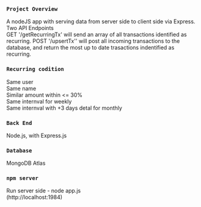 ### `Project Overview`

A nodeJS app with serving data from server side to client side via Express. <br>
Two API Endpoints<br>
GET '/getRecurringTx' will send an array of all transactions identified as recurring.
POST '/upsertTx'' will post all incoming transactions to the database, and return the most up to date trasactions indentified as recurring.
<br>

### `Recurring codition`

Same user<br>
Same name<br>
Similar amount within <= 30% <br>
Same internval for weekly <br>
Same internval with +3 days detal for monthly <br>

### `Back End`

Node.js, with Express.js

### `Database`

MongoDB Atlas

### `npm server`

Run server side - node app.js <br>
(http://localhost:1984)
